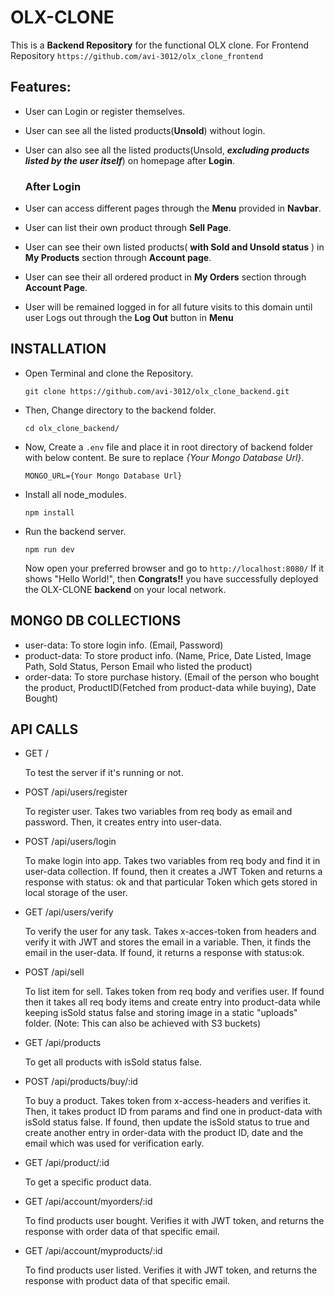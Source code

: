 
# OLX-CLONE

This is a **Backend Repository** for the functional OLX clone.
For Frontend Repository ```https://github.com/avi-3012/olx_clone_frontend```

## Features:

- User can Login or register themselves.
- User can see all the listed products(**Unsold**) without login.
- User can also see all the listed products(Unsold, ***excluding products listed by the user itself***) on homepage after **Login**.
    ### After Login
    
- User can access different pages through the **Menu** provided in **Navbar**.
- User can list their own product through **Sell Page**.
- User can see their own listed products( **with Sold and Unsold status** ) in **My Products** section through **Account page**.
- User can see their all ordered product in **My Orders** section through **Account Page**.
- User will be remained logged in for all future visits to this domain until user Logs out through the **Log Out** button in **Menu**

## INSTALLATION 


- Open Terminal and clone the Repository.

    ```git clone https://github.com/avi-3012/olx_clone_backend.git```

- Then, Change directory to the backend folder.

    ```cd olx_clone_backend/```

- Now, Create a ```.env``` file and place it in root directory of backend folder with below content. Be sure to replace *{Your Mongo Database Url}*.

    ```MONGO_URL={Your Mongo Database Url}```

- Install all node_modules.

    ```npm install```

- Run the backend server.

    ```npm run dev```

    Now open your preferred browser and go to ```http://localhost:8080/``` If it shows "Hello World!", then **Congrats!!** you have successfully deployed the OLX-CLONE **backend** on your local network.
    
## MONGO DB COLLECTIONS
- user-data: To store login info. (Email, Password)
- product-data: To store product info. (Name, Price, Date Listed, Image Path, Sold Status, Person Email who listed the product)
- order-data: To store purchase history. (Email of the person who bought the product, ProductID(Fetched from product-data while buying), Date Bought)

## API CALLS

- GET /

    To test the server if it's running or not.
    
- POST /api/users/register

    To register user. Takes two variables from req body as email and password. Then, it creates entry into user-data.
    
- POST /api/users/login

    To make login into app. Takes two variables from req body and find it in user-data collection. If found, then it creates a JWT Token and returns a response with status: ok and that particular Token which gets stored in local storage of the user.

- GET /api/users/verify

    To verify the user for any task. Takes x-acces-token from headers and verify it with JWT and stores the email in a variable. Then, it finds the email in the user-data. If found, it returns a response with status:ok.
    
- POST /api/sell

    To list item for sell. Takes token from req body and verifies user. If found then it takes all req body items and create entry into product-data while keeping isSold status false and storing image in a static "uploads" folder. (Note: This can also be achieved with S3 buckets)
    
- GET /api/products

    To get all products with isSold status false.
    
- POST /api/products/buy/:id

    To buy a product. Takes token from x-access-headers and verifies it. Then, it takes product ID from params and find one in product-data with isSold status false. If found, then update the isSold status to true and create another entry in order-data with the product ID, date and the email which was used for verification early.
    
- GET /api/product/:id

    To get a specific product data.
    
- GET /api/account/myorders/:id

    To find products user bought. Verifies it with JWT token, and returns the response with order data of that specific email.
    
- GET /api/account/myproducts/:id

    To find products user listed. Verifies it with JWT token, and returns the response with product data of that specific email.
